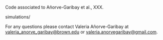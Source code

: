 Code associated to Añorve-Garibay et al., XXX.

simulations/

For any questions please contact Valeria Añorve-Garibay at valeria_anorve_garibay@brown.edu or valeria.anorvegaribay@gmail.com.
